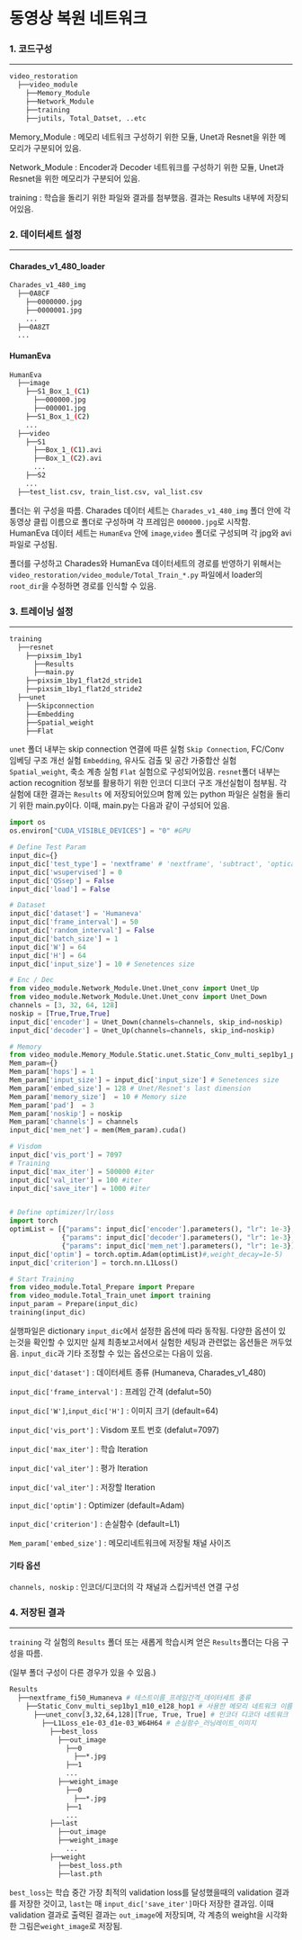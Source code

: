 # 동영상 복원 네트워크

### 1. 코드구성
---
```bash
video_restoration
  ├──video_module
    ├──Memory_Module
    ├──Network_Module
    ├──training
    ├──jutils, Total_Datset, ..etc
```
Memory_Module   : 메모리 네트워크 구성하기 위한 모듈, Unet과 Resnet을 위한 메모리가 구분되어 있음. 

Network_Module  : Encoder과 Decoder 네트워크를 구성하기 위한 모듈, Unet과 Resnet을 위한 메모리가 구분되어 있음.

training        : 학습을 돌리기 위한 파일와 결과를 첨부했음. 결과는 Results 내부에 저장되어있음.




### 2. 데이터세트 설정
---

#### Charades_v1_480_loader
```bash
Charades_v1_480_img
  ├──0A8CF
    ├──0000000.jpg
    ├──0000001.jpg
    ...
  ├──0A8ZT
  ...
```
#### HumanEva
```bash
HumanEva
  ├──image
    ├──S1_Box_1_(C1)
      ├──000000.jpg
      ├──000001.jpg
    ├──S1_Box_1_(C2)
    ...
  ├──video
    ├──S1
      ├──Box_1_(C1).avi
      ├──Box_1_(C2).avi
      ...
    ├──S2
    ...
  ├──test_list.csv, train_list.csv, val_list.csv
```
폴더는 위 구성을 따름. 
Charades 데이터 세트는 ```Charades_v1_480_img``` 폴더 안에 각 동영상 클립 이름으로 폴더로 구성하며 각 프레임은 ```000000.jpg```로 시작함.
HumanEva 데이터 세트는 ```HumanEva``` 안에 ```image```,```video``` 폴더로 구성되며 각 jpg와 avi 파일로 구성됨.

폴더를 구성하고 Charades와 HumanEva 데이터세트의 경로를 반영하기 위해서는 ```video_restoration/video_module/Total_Train_*.py``` 파일에서 loader의 ```root_dir```을 수정하면 경로를 인식할 수 있음.



### 3. 트레이닝 설정
---
```bash
training
  ├──resnet
    ├──pixsim_1by1
      ├──Results
      ├──main.py
    ├──pixsim_1by1_flat2d_stride1
    ├──pixsim_1by1_flat2d_stride2
  ├──unet
    ├──Skipconnection
    ├──Embedding
    ├──Spatial_weight
    ├──Flat
```
```unet``` 폴더 내부는 skip connection 연결에 따른 실험 ```Skip Connection```, FC/Conv 임베딩 구조 개선 실험 ```Embedding```, 유사도 검출 및 공간 가중합산 실험 ```Spatial_weight```, 축소 계층 실험 ```Flat``` 실험으로 구성되어있음.
```resnet```폴더 내부는 action recognition 정보를 활용하기 위한  인코더 디코더 구조 개선실험이 첨부됨.
각 실험에 대한 결과는 ```Results``` 에 저장되어있으며 함께 있는 python 파일은 실험을 돌리기 위한 main.py이다. 이때, main.py는 다음과 같이 구성되어 있음.

```python
import os
os.environ["CUDA_VISIBLE_DEVICES"] = "0" #GPU

# Define Test Param
input_dic={}
input_dic['test_type'] = 'nextframe' # 'nextframe', 'subtract', 'opticalflow'
input_dic['wsupervised'] = 0
input_dic['QSsep'] = False
input_dic['load'] = False

# Dataset
input_dic['dataset'] = 'Humaneva'
input_dic['frame_interval'] = 50
input_dic['random_interval'] = False
input_dic['batch_size'] = 1
input_dic['W'] = 64
input_dic['H'] = 64
input_dic['input_size'] = 10 # Senetences size

# Enc / Dec
from video_module.Network_Module.Unet.Unet_conv import Unet_Up
from video_module.Network_Module.Unet.Unet_conv import Unet_Down
channels = [3, 32, 64, 128]
noskip = [True,True,True]
input_dic['encoder'] = Unet_Down(channels=channels, skip_ind=noskip)
input_dic['decoder'] = Unet_Up(channels=channels, skip_ind=noskip)

# Memory
from video_module.Memory_Module.Static.unet.Static_Conv_multi_sep1by1_pixsim import mem
Mem_param={}
Mem_param['hops'] = 1
Mem_param['input_size'] = input_dic['input_size'] # Senetences size
Mem_param['embed_size'] = 128 # Unet/Resnet's last dimension
Mem_param['memory_size']  = 10 # Memory size
Mem_param['pad']  = 3
Mem_param['noskip'] = noskip
Mem_param['channels'] = channels
input_dic['mem_net'] = mem(Mem_param).cuda()

# Visdom
input_dic['vis_port'] = 7097
# Training
input_dic['max_iter'] = 500000 #iter
input_dic['val_iter'] = 100 #iter
input_dic['save_iter'] = 1000 #iter


# Define optimizer/lr/loss
import torch
optimList = [{"params": input_dic['encoder'].parameters(), "lr": 1e-3},
             {"params": input_dic['decoder'].parameters(), "lr": 1e-3},
             {"params": input_dic['mem_net'].parameters(), "lr": 1e-3}]
input_dic['optim'] = torch.optim.Adam(optimList)#,weight_decay=1e-5)
input_dic['criterion'] = torch.nn.L1Loss()

# Start Training
from video_module.Total_Prepare import Prepare
from video_module.Total_Train_unet import training
input_param = Prepare(input_dic)
training(input_dic)

```

실행파일은 dictionary ```input_dic```에서 설정한 옵션에 따라 동작됨. 
다양한 옵션이 있는것을 확인할 수 있지만 실제 최종보고서에서 실험한 세팅과 관련없는 옵션들은 꺼두었음.
```input_dic```과 기타 조정할 수 있는 옵션으로는 다음이 있음.

```input_dic['dataset']``` : 데이터세트 종류 (Humaneva, Charades_v1_480)

```input_dic['frame_interval']``` : 프레임 간격 (defalut=50)

```input_dic['W']```,```input_dic['H']``` : 이미지 크기 (default=64)

```input_dic['vis_port']``` : Visdom 포트 번호 (defalut=7097)

```input_dic['max_iter']``` : 학습 Iteration

```input_dic['val_iter']``` : 평가 Iteration

```input_dic['val_iter']``` : 저장할 Iteration

```input_dic['optim']``` : Optimizer (default=Adam)

```input_dic['criterion']``` : 손실함수 (default=L1)

```Mem_param['embed_size']``` : 메모리네트워크에 저장될 채널 사이즈

#### 기타 옵션

```channels, noskip``` : 인코더/디코더의 각 채널과 스킵커넥션 연결 구성




### 4. 저장된 결과
---
```training``` 각 실험의 ```Results``` 폴더 또는 새롭게 학습시켜 얻은 ```Results```폴더는 다음 구성을 따름. 

(일부 폴더 구성이 다른 경우가 있을 수 있음.)
```bash
Results
  ├──nextframe_fi50_Humaneva # 테스트이름_프레임간격_데이터세트 종류
    ├──Static_Conv_multi_sep1by1_m10_e128_hop1 # 사용한 메모리 네트워크 이름
      ├──unet_conv[3,32,64,128][True, True, True] # 인코더 디코더 네트워크 이름
        ├──L1Loss_e1e-03_d1e-03_W64H64 # 손실함수_러닝레이트_이미지 
          ├──best_loss
            ├──out_image
              ├──0
                ├──*.jpg
              ├──1
              ...
            ├──weight_image
              ├──0
                ├──*.jpg
              ├──1
              ...
          ├──last
            ├──out_image
            ├──weight_image
              ...
          ├──weight
            ├──best_loss.pth
            ├──last.pth
```

```best_loss```는 학습 중간 가장 최적의 validation loss를 달성했을때의 validation 결과를 저장한 것이고, ```last```는 매 ```input_dic['save_iter']```마다 저장한 결과임.
이때 validation 결과로 출력된 결과는 ```out_image```에 저장되며, 각 계층의 weight을 시각화 한 그림은```weight_image```로 저장됨.
